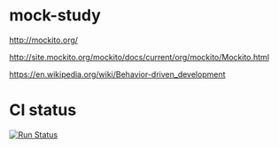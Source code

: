# mock-study

http://mockito.org/

http://site.mockito.org/mockito/docs/current/org/mockito/Mockito.html

https://en.wikipedia.org/wiki/Behavior-driven_development

# CI status

[![Run Status](https://api.shippable.com/projects/57002b669d043da07b09969b/badge?branch=master)](https://app.shippable.com/projects/57002b669d043da07b09969b) 
